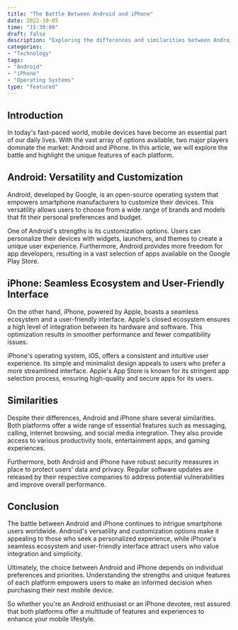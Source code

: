 ```yaml
---
title: "The Battle Between Android and iPhone"
date: 2022-10-05
time: "15:30:00"
draft: false
description: "Exploring the differences and similarities between Android and iPhone"
categories:
- "Technology"
tags:
- "Android"
- "iPhone"
- "Operating Systems"
type: "featured"
---
```


## Introduction

In today's fast-paced world, mobile devices have become an essential part of our daily lives. With the vast array of options available, two major players dominate the market: Android and iPhone. In this article, we will explore the battle and highlight the unique features of each platform.

## Android: Versatility and Customization

Android, developed by Google, is an open-source operating system that empowers smartphone manufacturers to customize their devices. This versatility allows users to choose from a wide range of brands and models that fit their personal preferences and budget.

One of Android's strengths is its customization options. Users can personalize their devices with widgets, launchers, and themes to create a unique user experience. Furthermore, Android provides more freedom for app developers, resulting in a vast selection of apps available on the Google Play Store.

## iPhone: Seamless Ecosystem and User-Friendly Interface

On the other hand, iPhone, powered by Apple, boasts a seamless ecosystem and a user-friendly interface. Apple's closed ecosystem ensures a high level of integration between its hardware and software. This optimization results in smoother performance and fewer compatibility issues.

iPhone's operating system, iOS, offers a consistent and intuitive user experience. Its simple and minimalist design appeals to users who prefer a more streamlined interface. Apple's App Store is known for its stringent app selection process, ensuring high-quality and secure apps for its users.

## Similarities

Despite their differences, Android and iPhone share several similarities. Both platforms offer a wide range of essential features such as messaging, calling, internet browsing, and social media integration. They also provide access to various productivity tools, entertainment apps, and gaming experiences.

Furthermore, both Android and iPhone have robust security measures in place to protect users' data and privacy. Regular software updates are released by their respective companies to address potential vulnerabilities and improve overall performance.

## Conclusion

The battle between Android and iPhone continues to intrigue smartphone users worldwide. Android's versatility and customization options make it appealing to those who seek a personalized experience, while iPhone's seamless ecosystem and user-friendly interface attract users who value integration and simplicity.

Ultimately, the choice between Android and iPhone depends on individual preferences and priorities. Understanding the strengths and unique features of each platform empowers users to make an informed decision when purchasing their next mobile device.

So whether you're an Android enthusiast or an iPhone devotee, rest assured that both platforms offer a multitude of features and experiences to enhance your mobile lifestyle.
